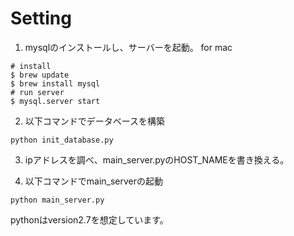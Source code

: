 # Setting
1. mysqlのインストールし、サーバーを起動。
for mac
```
# install
$ brew update
$ brew install mysql
# run server
$ mysql.server start
```

2. 以下コマンドでデータベースを構築
```
python init_database.py
```

3. ipアドレスを調べ、main_server.pyのHOST_NAMEを書き換える。

4. 以下コマンドでmain_serverの起動
```
python main_server.py
```

pythonはversion2.7を想定しています。
